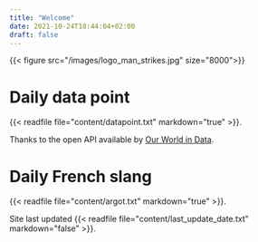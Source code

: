 ```yaml
---
title: "Welcome"
date: 2021-10-24T18:44:04+02:00
draft: false
---
```

{{< figure src="/images/logo_man_strikes.jpg" size="8000">}}

# Daily data point

{{< readfile file="content/datapoint.txt" markdown="true" >}}.

Thanks to the open API available by [Our World in Data](https://ourworldindata.org/).

# Daily French slang

{{< readfile file="content/argot.txt" markdown="true" >}}.

Site last updated {{< readfile file="content/last_update_date.txt" markdown="false" >}}.
